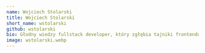 ```yaml
---
name: Wojciech Stolarski
title: Wojciech Stolarski
short_name: wstolarski
github: wstolarski
bio: Głodny wiedzy fullstack developer, który zgłębia tajniki frontendu. Po godzinach, odrywa się od klawiatury, by przerzucać ciężary na siłowni - trenując na kolejne bitwy z błędami w kodzie. Grafika komputerowa jest jego asem w rękawie, dodatkowo pasjonuje się samorozwojem i ciągłym doskonaleniem. Z wielkim entuzjazmem kolekcjonuje klocki LEGO - tak, dorośli też mają swoje zabawki ;)
image: wstolarski.webp
---
```

